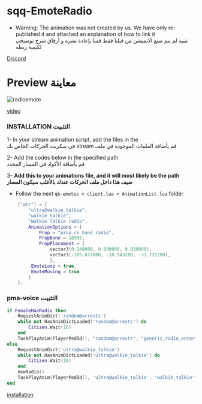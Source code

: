 # sqq-EmoteRadio



- Warning: The animation was not created by us. We have only re-published it and attached an explanation of how to link it <br>
 تنبية لم يتم صنع الانميشن من قبلنا فقط قمنا بإعادة نشره و أرفاق شرح توضيحي لكيفية ربطه

[Discord](https://discord.gg/PWnxxHcpbr)

# Preview معاينة
 ![radioemote](https://github.com/SNACKGYG/sqq-EmoteRadio/assets/97559522/95d48589-9bcc-487f-8bed-f071eb1889a4)

[video](https://streamable.com/qforls)

### INSTALLATION التثبيت
1- In your stream animation script, add the files in the <br> في سكربت الحركات الخاص بك stream قم بأضافة الملفات الموجودة في ملف <br>

2- Add the codes below in the specified path <br> قم بأضافة الأكواد في المسار المحدد

3- **Add this to your animations file, and it will most likely be the path <br> ضيف هذا داخل ملف الحركات عندك بالأغلب سيكون المسار**

- Follow the next `qb-emotes > client.lua > AnimationList.lua` folder

```lua
	["wtr"] = {
        "ultra@walkie_talkie",
        "walkie_talkie",
        "Walkie Talkie radio",
        AnimationOptions = {
            Prop = "prop_cs_hand_radio",
            PropBone = 18905,
            PropPlacement = {
                vector3(0.140000, 0.030000, 0.030000),
                vector3(-105.877000, -10.943200, -33.721200),
				},
         EmoteLoop = true,
         EmoteMoving = true
        }
    },
```
### pma-voice التثبيت

```lua
if FemaleHasRadio then 
	RequestAnimDict('random@arrests')
	while not HasAnimDictLoaded('random@arrests') do
		Citizen.Wait(10)
	end
	TaskPlayAnim(PlayerPedId(), "random@arrests", "generic_radio_enter", 8.0, 2.0, -1, 50, 2.0, 0, 0, 0)
else
	RequestAnimDict('ultra@walkie_talkie')
	while not HasAnimDictLoaded('ultra@walkie_talkie') do
		Citizen.Wait(10)
	end
	newRadio()
	TaskPlayAnim(PlayerPedId(), 'ultra@walkie_talkie', 'walkie_talkie', 8.0, 2.0, -1, 50, 2.0, 0, 0, 0)
end
```



[installation](#sqq-EmoteRadio)

